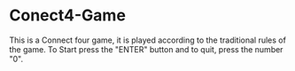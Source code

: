 # Conect4-Game
This is a Connect four game, it is played according to the traditional rules of the game. To Start press the "ENTER" button and to quit, press the number "0".
